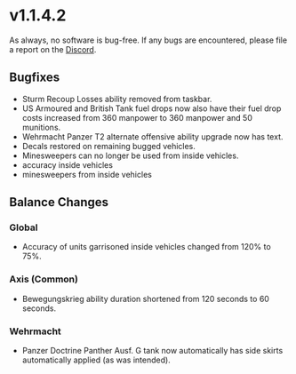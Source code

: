# v1.1.4.2

As always, no software is bug-free. If any bugs are encountered, please file a report on the [Discord](https://discord.gg/6VeK5jhggB).

## Bugfixes

- Sturm Recoup Losses ability removed from taskbar.
- US Armoured and British Tank fuel drops now also have their fuel drop costs increased from 360 manpower to 360 manpower and 50 munitions.
- Wehrmacht Panzer T2 alternate offensive ability upgrade now has text.
- Decals restored on remaining bugged vehicles.
- Minesweepers can no longer be used from inside vehicles.
- accuracy inside vehicles
- minesweepers from inside vehicles

## Balance Changes

### Global

- Accuracy of units garrisoned inside vehicles changed from 120% to 75%.

### Axis (Common)

- Bewegungskrieg ability duration shortened from 120 seconds to 60 seconds.

### Wehrmacht

- Panzer Doctrine Panther Ausf. G tank now automatically has side skirts automatically applied (as was intended).

